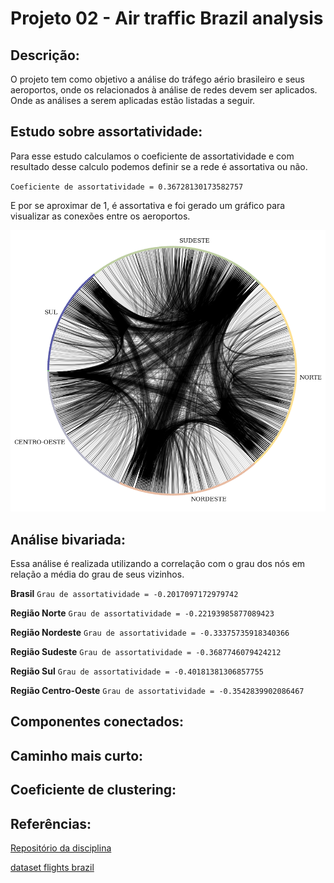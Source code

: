 # **Projeto 02 - Air traffic Brazil analysis**

## **Descrição:**
O projeto tem como objetivo a análise do tráfego aério brasileiro e seus aeroportos, onde os relacionados à análise de redes devem ser aplicados.
Onde as análises a serem aplicadas estão listadas a seguir.

## **Estudo sobre assortatividade:**
Para esse estudo calculamos o coeficiente de assortatividade e com resultado desse calculo podemos definir se a rede é assortativa ou não.

`Coeficiente de assortatividade = 0.36728130173582757`

E por se aproximar de 1, é assortativa e foi gerado um gráfico para visualizar as conexões entre os aeroportos.

![Air traffic Brazil analysis/imagens/plot01.png](https://github.com/SidneyJunior01234/DCA0209---ALGORITMOS-E-ESTRUTURAS-DE-DADOS-II---T01/blob/main/Air%20traffic%20Brazil%20analysis/imagens/plot01.png)

## **Análise bivariada:**
Essa análise é realizada utilizando a correlação com o grau dos nós em relação a média do grau de seus vizinhos.

**Brasil**
`Grau de assortatividade = -0.2017097172979742`

**Região Norte**
`Grau de assortatividade = -0.22193985877089423`

**Região Nordeste**
`Grau de assortatividade = -0.33375735918340366`

**Região Sudeste**
`Grau de assortatividade = -0.3687746079424212`

**Região Sul**
`Grau de assortatividade = -0.40181381306857755`

**Região Centro-Oeste**
`Grau de assortatividade = -0.3542839902086467`

## **Componentes conectados:**

## **Caminho mais curto:**

## **Coeficiente de clustering:**

## **Referências:**
[Repositório da disciplina](https://github.com/ivanovitchm/datastructure)

[dataset flights brazil](github.com/alvarofpp/dataset-flights-brazil)
